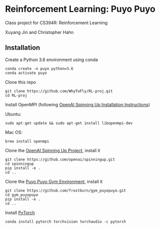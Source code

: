 # Reinforcement Learning: Puyo Puyo
Class project for CS394R: Reinforcement Learning

Xuyang Jin and Christopher Hahn


## Installation
Create a Python 3.6 environment using conda
```
conda create -n puyo python=3.6
conda activate puyo
```

Clone this repo
```
git clone https://github.com/WhyToFly/RL-proj.git
cd RL-proj
```

Install OpenMPI (following [OpenAI Spinning Up Installation Instructions](https://spinningup.openai.com/en/latest/user/installation.html))

Ubuntu:
```
sudo apt-get update && sudo apt-get install libopenmpi-dev
```

Mac OS:
```
brew install openmpi
```

Clone the [OpenAI Spinning Up Project](https://spinningup.openai.com/en/latest/index.html), install it
```
git clone https://github.com/openai/spinningup.git
cd spinningup
pip install -e .
cd ..
```

Clone the [Puyo Puyo Gym Environment](https://github.com/frostburn/gym_puyopuyo), install it
```
git clone https://github.com/frostburn/gym_puyopuyo.git
cd gym_puyopuyo
pip install -e .
cd ..
```
Install [PyTorch](https://pytorch.org/)
```
conda install pytorch torchvision torchaudio -c pytorch
```
